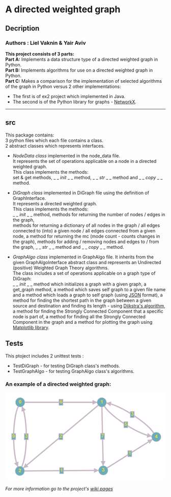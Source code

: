 # A directed weighted graph 
## Decription
### Authors : Liel Vaknin & Yair Aviv

__This project consists of 3 parts:__<br />
__Part A:__ Implements a data structure type of a directed weighted graph in Python.<br />
__Part B:__ Implements algorithms for use on a directed weighted graph in Python.<br />
__Part C:__ Makes a comparison for the implementation of selected algorithms of the graph in Python versus 2 other implementations:<br />
* The first is of ex2 project which implemented in Java.
* The second is of the Python library for graphs - [NetworkX](https://en.wikipedia.org/wiki/NetworkX).
---
## src 
This package contains:<br />
3 python files which each file contains a class.<br />
2 abstract classes which represents interfaces.

* *NodeData class* implemented in the node_data file.<br />
It represents the set of operations applicable on a node in a directed weighted graph.<br />
This class implements the methods:<br /> 
set & get methods, _ _ *init* _ _ method, _ _ *str* _ _ method and _ _ *copy* _ _ method.

* *DiGraph class* implemented in DiGraph file using the definition of GraphInterface.<br /> 
It represents a directed weighted graph.<br /> 
This class implements the methods:<br /> 
_ _ *init* _ _ method, methods for returning the number of nodes / edges in the graph,<br /> 
methods for returning a dictionary of all nodes in the graph / all edges connected to (into) a given node / all edges connected from a given node, a method for returning the mc (mode count - counts changes in the graph), methods for adding / removing nodes and edges to / from the graph, _ _ *str* _ _ method and _ _ *copy* _ _ method.

* *GraphAlgo class* implemented in GraphAlgo file. It inherits from the given GraphAlgoInterface abstract class and represents an Undirected (positive) Weighted Graph Theory algorithms.<br />
The class includes a set of operations applicable on a graph type of DiGraph:<br />
_ _ *init* _ _ method which initializes a graph with a given graph, a get_graph method, a method which saves self graph to a given file name and a method which loads a graph to self graph (using [JSON](https://en.wikipedia.org/wiki/JSON) format), a method for finding the shortest path in the graph between a given source and destination and finding its length - using [Dijkstra's algorithm](https://en.wikipedia.org/wiki/Dijkstra%27s_algorithm), a method for finding the Strongly Connected Component that a specific node is part of, a method for finding all the Strongly Connected Component in the graph and a method for plotting the graph using [Matplotlib library](https://en.wikipedia.org/wiki/Matplotlib).

## Tests 
This ptoject includes 2 unittest tests :
 -  TestDiGraph - for testing DiGraph class's methods.
 -  TestGraphAlgo - for testing GraphAlgo class's algorithms.

### An example of a directed weighted graph:
![An example of graph](https://github.com/LielVaknin/OOP-Ex3/blob/master/resources/Graph%20example.png)


*For more information go to the project's [wiki pages](https://github.com/LielVaknin/OOP-Ex3/wiki)*


